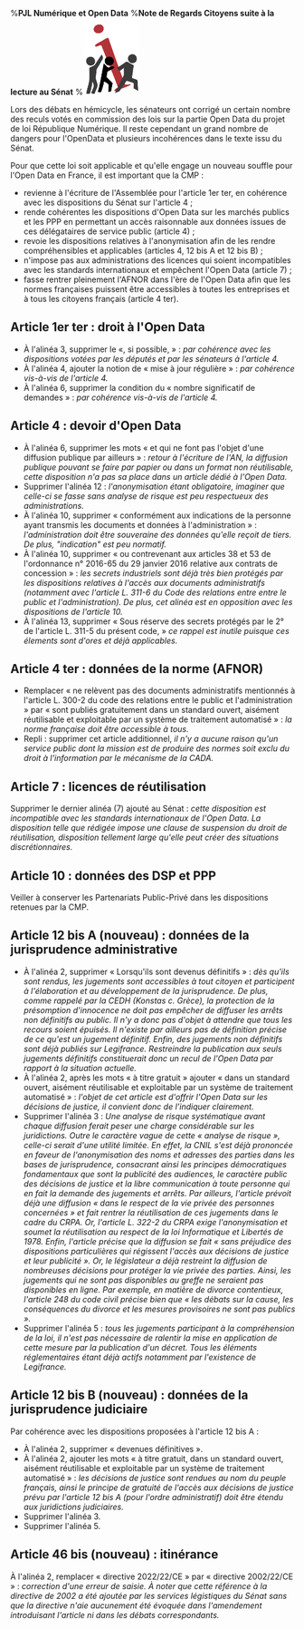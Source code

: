 %**PJL Numérique et Open Data**
%**Note de Regards Citoyens suite à la lecture au Sénat**
%![](logo.png "")

Lors des débats en hémicycle, les sénateurs ont corrigé un certain nombre des reculs votés en commission des lois sur la partie Open Data du projet de loi République Numérique. Il reste cependant un grand nombre de dangers pour l'OpenData et plusieurs incohérences dans le texte issu du Sénat.

Pour que cette loi soit applicable et qu'elle engage un nouveau souffle pour l'Open Data en France, il est important que la CMP :

 - revienne à l'écriture de l'Assemblée pour l'article 1er ter, en cohérence avec les dispositions du Sénat sur l'article 4 ;
 - rende cohérentes les dispositions d'Open Data sur les marchés publics et les PPP en permettant un accès raisonnable aux données issues de ces délégataires de service public (article 4) ;
 - revoie les dispositions relatives à l'anonymisation afin de les rendre compréhensibles et applicables (articles 4, 12 bis A et 12 bis B) ;
 - n'impose pas aux administrations des licences qui soient incompatibles avec les standards internationaux et empêchent l'Open Data (article 7) ;
 - fasse rentrer pleinement l'AFNOR dans l'ère de l'Open Data afin que les normes françaises puissent être accessibles à toutes les entreprises et à tous les citoyens français (article 4 ter).

## Article 1er ter : droit à l'Open Data

 - À l'alinéa 3, supprimer le «, si possible, » : *par cohérence avec les dispositions votées par les députés et par les sénateurs à l'article 4.*
 - À l'alinéa 4, ajouter la notion de « mise à jour régulière » : *par cohérence vis-à-vis de l'article 4.*
 - À l'alinéa 6, supprimer la condition du « nombre significatif de demandes » : *par cohérence vis-à-vis de l'article 4.*

## Article 4 : devoir d'Open Data

 - À l'alinéa 6, supprimer les mots « et qui ne font pas l'objet d'une diffusion publique par ailleurs » : *retour à l'écriture de l'AN, la diffusion publique pouvant se faire par papier ou dans un format non réutilisable, cette disposition n'a pas sa place dans un article dédié à l'Open Data.*
 - Supprimer l'alinéa 12 : *l'anonymisation étant obligatoire, imaginer que celle-ci se fasse sans analyse de risque est peu respectueux des administrations.*
 - À l'alinéa 10, supprimer « conformément aux indications de la personne ayant transmis les documents et données à l'administration » : *l'administration doit être souveraine des données qu'elle reçoit de tiers. De plus, "indication" est peu normatif.*
 - À l'alinéa 10, supprimer « ou contrevenant aux articles 38 et 53 de l'ordonnance n° 2016-65 du 29 janvier 2016 relative aux contrats de concession » : *les secrets industriels sont déjà très bien protégés par les dispositions relatives à l'accès aux documents administratifs (notamment avec l'article L. 311-6 du Code des relations entre entre le public et l'administration). De plus, cet alinéa est en opposition avec les dispositions de l'article 10.*
 - À l'alinéa 13, supprimer « Sous réserve des secrets protégés par le 2° de l'article L. 311-5 du présent code, »  *ce rappel est inutile puisque ces élements sont d'ores et déjà applicables.*

## Article 4 ter : données de la norme (AFNOR)

 - Remplacer « ne relèvent pas des documents administratifs mentionnés à l'article L. 300-2 du code des relations entre le public et l'administration » par « sont publiés gratuitement dans un standard ouvert, aisément réutilisable et exploitable par un système de traitement automatisé » :  *la norme française doit être accessible à tous.*
 - Repli : supprimer cet article additionnel, *il n'y a aucune raison qu'un service public dont la mission est de produire des normes soit exclu du droit à l'information par le mécanisme de la CADA.*

## Article 7 : licences de réutilisation

Supprimer le dernier alinéa (7) ajouté au Sénat : *cette disposition est incompatible avec les standards internationaux de l'Open Data. La disposition telle que rédigée impose une clause de suspension du droit de réutilisation, disposition tellement large qu'elle peut créer des situations discrétionnaires.*

## Article 10 : données des DSP et PPP

Veiller à conserver les Partenariats Public-Privé dans les dispositions retenues par la CMP.

## Article 12 bis A (nouveau) : données de la jurisprudence administrative

 - À l'alinéa 2, supprimer « Lorsqu'ils sont devenus définitifs » : *dès qu'ils sont rendus, les jugements sont accessibles à tout citoyen et participent à l'élaboration et au développement de la jurisprudence. De plus, comme rappelé par la CEDH (Konstas c. Grèce), la protection de la présomption d'innocence ne doit pas empêcher de diffuser les arrêts non définitifs au public. Il n'y a donc pas d'objet à attendre que tous les recours soient épuisés. Il n'existe par ailleurs pas de définition précise de ce qu'est un jugement définitif. Enfin, des jugements non définitifs sont déjà publiés sur Legifrance. Restreindre la publication aux seuls jugements définitifs constituerait donc un recul de l'Open Data par rapport à la situation actuelle.*
 - À l'alinéa 2, après les mots « à titre gratuit » ajouter « dans un standard ouvert, aisément réutilisable et exploitable par un système de traitement automatisé » : *l'objet de cet article est d'offrir l'Open Data sur les décisions de justice, il convient donc de l'indiquer clairement.*
 - Supprimer l'alinéa 3 : *Une analyse de risque systématique avant chaque diffusion ferait peser une charge considérable sur les juridictions. Outre le caractère vague de cette « analyse de risque », celle-ci serait d'une utilité limitée. En effet, la CNIL s'est déjà prononcée en faveur de l'anonymisation des noms et adresses des parties dans les bases de jurisprudence, consacrant ainsi les principes démocratiques fondamentaux que sont la publicité des audiences, le caractère public des décisions de justice et la libre communication à toute personne qui en fait la demande des jugements et arrêts. Par ailleurs, l'article prévoit déjà une diffusion « dans le respect de la vie privée des personnes concernées » et fait rentrer la réutilisation de ces jugements dans le cadre du CRPA. Or, l'article L. 322-2 du CRPA exige l'anonymisation et soumet la réutilisation au respect de la loi Informatique et Libertés de 1978. Enfin, l'article précise que la diffusion se fait « sans préjudice des dispositions particulières qui régissent l'accès aux décisions de justice et leur publicité ». Or, le législateur a déjà restreint la diffusion de nombreuses décisions pour protéger la vie privée des parties. Ainsi, les jugements qui ne sont pas disponibles au greffe ne seraient pas disponibles en ligne. Par exemple, en matière de divorce contentieux, l'article 248 du code civil précise bien que « les débats sur la cause, les conséquences du divorce et les mesures provisoires ne sont pas publics ».*
 - Supprimer l'alinéa 5 : *tous les jugements participant à la compréhension de la loi, il n'est pas nécessaire de ralentir la mise en application de cette mesure par la publication d'un décret. Tous les éléments réglementaires étant déjà actifs notamment par l'existence de Legifrance.*

## Article 12 bis B (nouveau) : données de la jurisprudence judiciaire

Par cohérence avec les dispositions proposées à l'article 12 bis A :

 - À l'alinéa 2, supprimer « devenues définitives ».
 - À l'alinéa 2, ajouter les mots « à titre gratuit, dans un standard ouvert, aisément réutilisable et exploitable par un système de traitement automatisé » : *les décisions de justice sont rendues au nom du peuple français, ainsi le principe de gratuité de l'accès aux décisions de justice prévu par l'article 12 bis A (pour l'ordre administratif) doit être étendu aux juridictions judiciaires.*
 - Supprimer l'alinéa 3.
 - Supprimer l'alinéa 5.

## Article 46 bis (nouveau) : itinérance

À l'alinéa 2, remplacer « directive 2022/22/CE » par « directive 2002/22/CE » : *correction d'une erreur de saisie. À noter que cette référence à la directive de 2002 a été ajoutée par les services légistiques du Sénat sans que la directive n'aie aucunement été évoquée dans l'amendement introduisant l'article ni dans les débats correspondants.*

